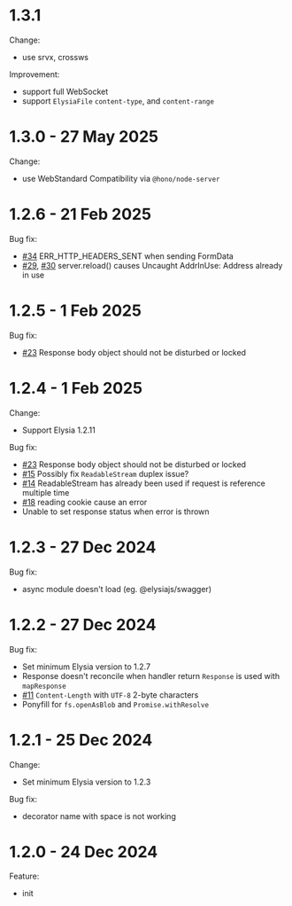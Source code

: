 # 1.3.1
Change:
- use srvx, crossws

Improvement:
- support full WebSocket
- support `ElysiaFile` `content-type`, and `content-range`

# 1.3.0 - 27 May 2025
Change:
- use WebStandard Compatibility via `@hono/node-server`

# 1.2.6 - 21 Feb 2025
Bug fix:
- [#34](https://github.com/elysiajs/node/issues/34) ERR_HTTP_HEADERS_SENT when sending FormData
- [#29](https://github.com/elysiajs/node/issues/29), [#30](https://github.com/elysiajs/node/pull/30) server.reload() causes Uncaught AddrInUse: Address already in use

# 1.2.5 - 1 Feb 2025
Bug fix:
- [#23](https://github.com/elysiajs/node/issues/23) Response body object should not be disturbed or locked

# 1.2.4 - 1 Feb 2025
Change:
- Support Elysia 1.2.11

Bug fix:
- [#23](https://github.com/elysiajs/node/issues/23) Response body object should not be disturbed or locked
- [#15](https://github.com/elysiajs/node/issues/15) Possibly fix `ReadableStream` duplex issue?
- [#14](https://github.com/elysiajs/node/issues/14) ReadableStream has already been used if request is reference multiple time
- [#18](https://github.com/elysiajs/node/issues/18) reading cookie cause an error
- Unable to set response status when error is thrown

# 1.2.3 - 27 Dec 2024
Bug fix:
- async module doesn't load (eg. @elysiajs/swagger)

# 1.2.2 - 27 Dec 2024
Bug fix:
- Set minimum Elysia version to 1.2.7
- Response doesn't reconcile when handler return `Response` is used with `mapResponse`
- [#11](https://github.com/elysiajs/node/pull/11) `Content-Length` with `UTF-8` 2-byte characters
- Ponyfill for `fs.openAsBlob` and `Promise.withResolve`

# 1.2.1 - 25 Dec 2024
Change:
- Set minimum Elysia version to 1.2.3

Bug fix:
- decorator name with space is not working

# 1.2.0 - 24 Dec 2024
Feature:
- init

